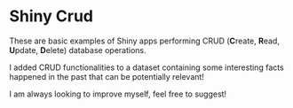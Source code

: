# Shiny Crud

These are basic examples of Shiny apps performing CRUD (**C**reate, **R**ead, **U**pdate, **D**elete) database operations.

I added CRUD functionalities to a dataset containing some interesting facts happened in the past that can be potentially relevant!

I am always looking to improve myself, feel free to suggest!
